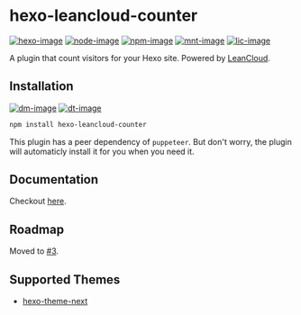 [hexo-image]: https://img.shields.io/badge/hexo-%3E%3D%203.0-blue.svg
[node-image]: https://img.shields.io/node/v/hexo-leancloud-counter.svg

[mnt-image]: https://img.shields.io/maintenance/yes/2019.svg
[npm-image]: https://badge.fury.io/js/hexo-leancloud-counter.svg
[dm-image]: https://img.shields.io/npm/dm/hexo-leancloud-counter.svg
[dt-image]: https://img.shields.io/npm/dt/hexo-leancloud-counter.svg
[lic-image]: https://img.shields.io/npm/l/hexo-leancloud-counter.svg

[hexo-url]: https://hexo.io
[node-url]: https://nodejs.org/en/download/releases
[npm-url]: https://www.npmjs.com/package/hexo-leancloud-counter

# hexo-leancloud-counter

[![hexo-image]][hexo-url]
[![node-image]][node-url]
[![npm-image]][npm-url]
[![mnt-image]](../../commits/master)
[![lic-image]](LICENSE)

A plugin that count visitors for your Hexo site. Powered by [LeanCloud](https://leancloud.cn).

## Installation

[![dm-image]][npm-url]
[![dt-image]][npm-url]

```sh
npm install hexo-leancloud-counter
```

This plugin has a peer dependency of `puppeteer`. But don't worry, the plugin will automaticly install it for you when you need it.

## Documentation

Checkout [here](https://theme-next.github.io/hexo-leancloud-counter).

## Roadmap

Moved to [#3](https://github.com/theme-next/hexo-leancloud-counter/issues/3).

## Supported Themes

- [hexo-theme-next](https://github.com/theme-next/hexo-theme-next)
